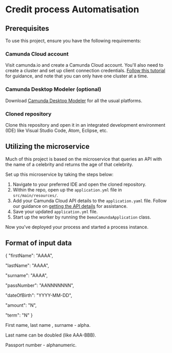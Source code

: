 # Credit process Automatisation


## Prerequisites

To use this project, ensure you have the following requirements:

### Camunda Cloud account

Visit camunda.io and create a Camunda Cloud account. You'll also need to create a cluster and set up client connection credentials. [Follow this tutorial](https://docs.camunda.io/docs/guides/getting-started/) for guidance, and note that you can only have one cluster at a time.

### Camunda Desktop Modeler (optional)

Download [Camunda Desktop Modeler](https://camunda.com/download/modeler/) for all the usual platforms.

### Cloned repository

Clone this repository and open it in an integrated development environment (IDE) like Visual Studio Code, Atom, Eclipse, etc.

## Utilizing the microservice

Much of this project is based on the microservice that queries an API with the name of a celebrity and returns the age of that celebrity.

Set up this microservice by taking the steps below:

1. Navigate to your preferred IDE and open the cloned repository.
2. Within the repo, open up the `application.yml` file in `src/main/resources/`.
4. Add your Camunda Cloud API details to the `application.yaml` file. Follow our guidance on [getting the API details](https://docs.camunda.io/docs/guides/getting-started/setup-client-connection-credentials/) for assistance.
5. Save your updated `application.yml` file.
6. Start up the worker by running the `DemoCamundaApplication` class. 


Now you've deployed your process and started a process instance.

## Format of input data

{
"firstName": "AAAA",

"lastName": "AAAA",

"surname": "AAAA",

"passNumber": "AANNNNNNN",

"dateOfBirth": "YYYY-MM-DD",

"amount": "N",

"term":	"N"
}

First name, last name , surname - alpha.

Last name can be doubled (like AAA-BBB).

Passport number - alphanumeric.